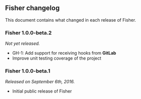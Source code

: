 ## Fisher changelog

This document contains what changed in each release of Fisher.

### Fisher 1.0.0-beta.2

*Not yet released.*

* GH-1: Add support for receiving hooks from **GitLab**
* Improve unit testing coverage of the project

### Fisher 1.0.0-beta.1

*Released on September 6th, 2016.*

* Initial public release of Fisher
